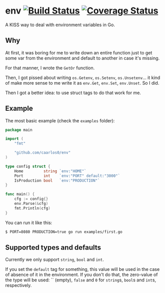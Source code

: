 # env [![Build Status](https://drone.io/github.com/caarlos0/env/status.png)](https://drone.io/github.com/caarlos0/env/latest) [![Coverage Status](https://coveralls.io/repos/caarlos0/env/badge.svg?branch=master&service=github)](https://coveralls.io/github/caarlos0/env?branch=master)

A KISS way to deal with environment variables in Go.

## Why

At first, it was boring for me to write down an entire function just to
get some var from the environment and default to another in case it's missing.

For that manner, I wrote the `GetOr` function.

Then, I got pissed about writing `os.Getenv`, `os.Setenv`, `os.Unsetenv`...
it kind of make more sense to me write it as `env.Get`, `env.Set`, `env.Unset`.
So I did.

Then I got a better idea: to use struct tags to do that work for me.

## Example

The most basic example (check the `examples` folder):

```go
package main

import (
	"fmt"

	"github.com/caarlos0/env"
)

type config struct {
	Home         string `env:"HOME"`
	Port         int    `env:"PORT" default:"3000"`
	IsProduction bool   `env:"PRODUCTION"`
}

func main() {
	cfg := config{}
	env.Parse(&cfg)
	fmt.Println(cfg)
}
```

You can run it like this:

```sh
$ PORT=8080 PRODUCTION=true go run examples/first.go
```

## Supported types and defaults

Currently we only support `string`, `bool` and `int`.

If you set the `default` tag for something, this value will be used in the
case of absence of it in the environment. If you don't do that, the zero-value
of the type will be used: `` (empty), `false` and `0` for `string`s, `bool`s
and `int`s, respectively.
